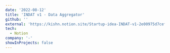 ```yaml
---
date: '2022-08-12'
title: 'INDAT v1 - Data Aggregator'
github: ''
external: 'https://kishn.notion.site/Startup-idea-INDAT-v1-2e00975d7cef4850a83e4c6cf16c9480/'
tech:
  - Notion
company: '-'
showInProjects: false
---
```

